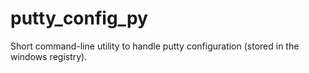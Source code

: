 putty_config_py
===============

Short command-line utility to handle putty configuration (stored in the windows registry).
